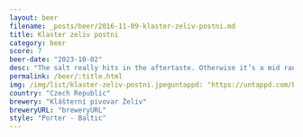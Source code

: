 ```yaml
---
layout: beer
filename: _posts/beer/2016-11-09-klaster-zeliv-postni.md
title: Klaster zeliv postni
category: beer
score: 7
beer-date: "2023-10-02"
desc: "The salt really hits in the aftertaste. Otherwise it’s a mid range porter. Bonus points for being interesting"
permalink: /beer/:title.html
img: /img/list/klaster-zeliv-postni.jpeguntappd: "https://untappd.com/b/klasterni-pivovar-zeliv-postni-16/4707245"
country: "Czech Republic"
brewery: "Klášterní pivovar Želiv"
breweryURL: "breweryURL"
style: "Porter - Baltic"
---
```

